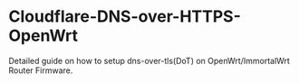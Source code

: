 # Cloudflare-DNS-over-HTTPS-OpenWrt
Detailed guide on how to setup dns-over-tls(DoT) on OpenWrt/ImmortalWrt Router Firmware.
